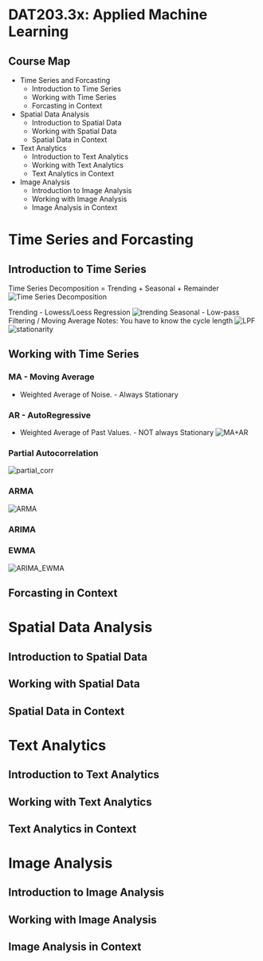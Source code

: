 # DAT203.3x: Applied Machine Learning

## Course Map
* Time Series and Forcasting
  * Introduction to Time Series
  * Working with Time Series
  * Forcasting in Context
* Spatial Data Analysis
  * Introduction to Spatial Data
  * Working with Spatial Data
  * Spatial Data in Context
* Text Analytics
  * Introduction to Text Analytics
  * Working with Text Analytics
  * Text Analytics in Context
* Image Analysis
  * Introduction to Image Analysis
  * Working with Image Analysis
  * Image Analysis in Context
  

# Time Series and Forcasting
## Introduction to Time Series
Time Series Decomposition = Trending + Seasonal + Remainder
![Time Series Decomposition](https://github.com/yang0339/Microsoft-Professional-Program-Learning-Materials/blob/master/DAT203.3x%20Applied%20Machine%20Learning/TS_Three_component.png)

Trending - 
Lowess/Loess Regression
![trending](https://github.com/yang0339/Microsoft-Professional-Program-Learning-Materials/blob/master/DAT203.3x%20Applied%20Machine%20Learning/TS_trending.jpg)
Seasonal - 
Low-pass Filtering / Moving Average
Notes: You have to know the cycle length
![LPF](https://github.com/yang0339/Microsoft-Professional-Program-Learning-Materials/blob/master/DAT203.3x%20Applied%20Machine%20Learning/TS_seasonal.jpg)
![stationarity](https://github.com/yang0339/Microsoft-Professional-Program-Learning-Materials/blob/master/DAT203.3x%20Applied%20Machine%20Learning/TS_stationarity.jpg)


## Working with Time Series
### MA - Moving Average 
- Weighted Average of Noise. - Always Stationary
### AR - AutoRegressive 
- Weighted Average of Past Values. - NOT always Stationary
![MA+AR](https://github.com/yang0339/Microsoft-Professional-Program-Learning-Materials/blob/master/DAT203.3x%20Applied%20Machine%20Learning/TS_MA_AR.jpg)

### Partial Autocorrelation
![partial_corr](https://github.com/yang0339/Microsoft-Professional-Program-Learning-Materials/blob/master/DAT203.3x%20Applied%20Machine%20Learning/TS_partial_corr.jpg)
### ARMA
![ARMA](https://github.com/yang0339/Microsoft-Professional-Program-Learning-Materials/blob/master/DAT203.3x%20Applied%20Machine%20Learning/TS_ARMA.jpg)
### ARIMA
### EWMA
![ARIMA_EWMA](https://github.com/yang0339/Microsoft-Professional-Program-Learning-Materials/blob/master/DAT203.3x%20Applied%20Machine%20Learning/TS_ARIMA.jpg)

## Forcasting in Context
# Spatial Data Analysis

## Introduction to Spatial Data

## Working with Spatial Data

##  Spatial Data in Context
# Text Analytics

## Introduction to Text Analytics

## Working with Text Analytics

## Text Analytics in Context
# Image Analysis

## Introduction to Image Analysis

## Working with Image Analysis

## Image Analysis in Context


  
